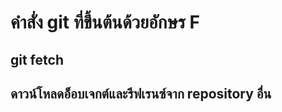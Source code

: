 # คำสั่ง git ที่ขึ้นต้นด้วยอักษร F

## git fetch

## ดาวน์โหลดอ็อบเจกต์และรีฟเรนซ์จาก repository อื่น
